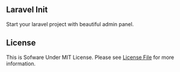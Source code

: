 ## Laravel Init

Start your laravel project with beautiful admin panel.

## License

This is Sofware Under MIT License. Please see [License File](LICENSE) for more information.
